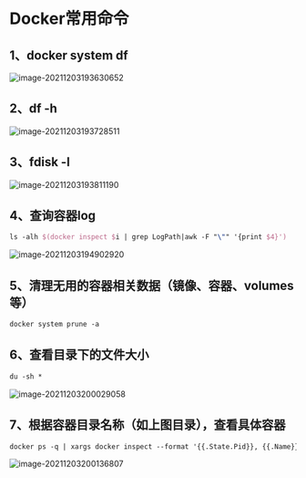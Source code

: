 # Docker常用命令

## 1、docker system df 

![image-20211203193630652](C:\Users\dev\AppData\Roaming\Typora\typora-user-images\image-20211203193630652.png)

## 2、df -h

![image-20211203193728511](C:\Users\dev\AppData\Roaming\Typora\typora-user-images\image-20211203193728511.png)

## 3、fdisk -l

![image-20211203193811190](C:\Users\dev\AppData\Roaming\Typora\typora-user-images\image-20211203193811190.png)

## 4、查询容器log

```tex
ls -alh $(docker inspect $i | grep LogPath|awk -F "\"" '{print $4}')
```

![image-20211203194902920](C:\Users\dev\AppData\Roaming\Typora\typora-user-images\image-20211203194902920.png)

## 5、清理无用的容器相关数据（镜像、容器、volumes等）

```tex
docker system prune -a
```

## 6、查看目录下的文件大小

```tex
du -sh *
```

![image-20211203200029058](C:\Users\dev\AppData\Roaming\Typora\typora-user-images\image-20211203200029058.png)

## 7、根据容器目录名称（如上图目录），查看具体容器

```tex
docker ps -q | xargs docker inspect --format '{{.State.Pid}}, {{.Name}}, {{.GraphDriver.Data.WorkDir}}' | grep "f13afff4b8f29aa7fc10d161e564c516da357c2af87ec206e2dc7ed1510eaad2"
```

![image-20211203200136807](C:\Users\dev\AppData\Roaming\Typora\typora-user-images\image-20211203200136807.png)















